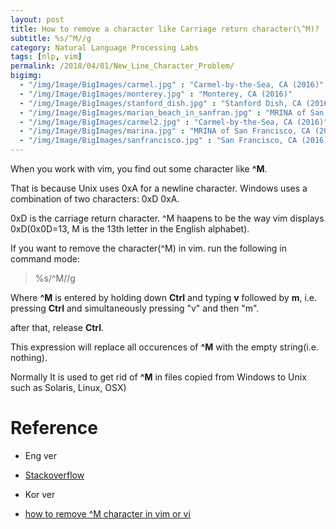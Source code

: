 ```yaml
---
layout: post
title: How to remove a character like Carriage return character(\^M)?
subtitle: %s/^M//g
category: Natural Language Processing Labs
tags: [nlp, vim]
permalink: /2018/04/01/New_Line_Character_Problem/
bigimg: 
  - "/img/Image/BigImages/carmel.jpg" : "Carmel-by-the-Sea, CA (2016)"
  - "/img/Image/BigImages/monterey.jpg" : "Monterey, CA (2016)"
  - "/img/Image/BigImages/stanford_dish.jpg" : "Stanford Dish, CA (2016)"
  - "/img/Image/BigImages/marian_beach_in_sanfran.jpg" : "MRINA of San Francisco, CA (2016)"
  - "/img/Image/BigImages/carmel2.jpg" : "Carmel-by-the-Sea, CA (2016)"
  - "/img/Image/BigImages/marina.jpg" : "MRINA of San Francisco, CA (2016)"
  - "/img/Image/BigImages/sanfrancisco.jpg" : "San Francisco, CA (2016)"
---
```


When you work with vim, you find out some character like **^M**.  

That is because Unix uses 0xA for a newline character. Windows uses a combination of two characters: 0xD 0xA. 

0xD is the carriage return character. ^M haapens to be the way vim displays 0xD(0x0D=13, M is the 13th letter in the English alphabet).

If you want to remove the character(^M) in vim. run the following in command mode:

> %s/^M//g

Where **^M** is entered by holding down **Ctrl** and typing **v** followed by **m**, i.e. pressing **Ctrl** and simultaneously pressing "v" and then "m".

after that, release **Ctrl**. 

This expression will replace all occurences of **^M** with the empty string(i.e. nothing). 

Normally It is used to get rid of **^M** in files copied from Windows to Unix such as Solaris, Linux, OSX)

# Reference 

  - Eng ver
   - [Stackoverflow](https://stackoverflow.com/questions/5843495/what-does-m-character-mean-in-vim)
   
  - Kor ver
   - [how to remove ^M character in vim or vi](http://mwultong.blogspot.com/2007/08/vim-vi-m-m.html)
